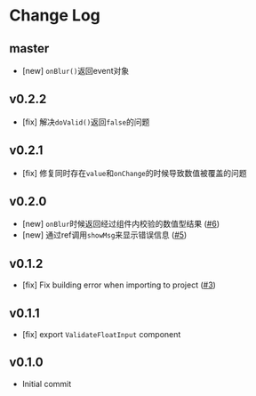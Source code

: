 # Change Log

## master

- [new] `onBlur()`返回event对象

## v0.2.2

- [fix] 解决`doValid()`返回`false`的问题

## v0.2.1

- [fix] 修复同时存在`value`和`onChange`的时候导致数值被覆盖的问题

## v0.2.0

- [new] `onBlur`时候返回经过组件内校验的数值型结果 ([#6](https://github.com/yyssc/validate-float-input/issues/6))
- [new] 通过ref调用`showMsg`来显示错误信息 ([#5](https://github.com/yyssc/validate-float-input/issues/5))

## v0.1.2

- [fix] Fix building error when importing to project ([#3](https://github.com/yyssc/validate-float-input/issues/3))

## v0.1.1

- [fix] export `ValidateFloatInput` component

## v0.1.0
- Initial commit
